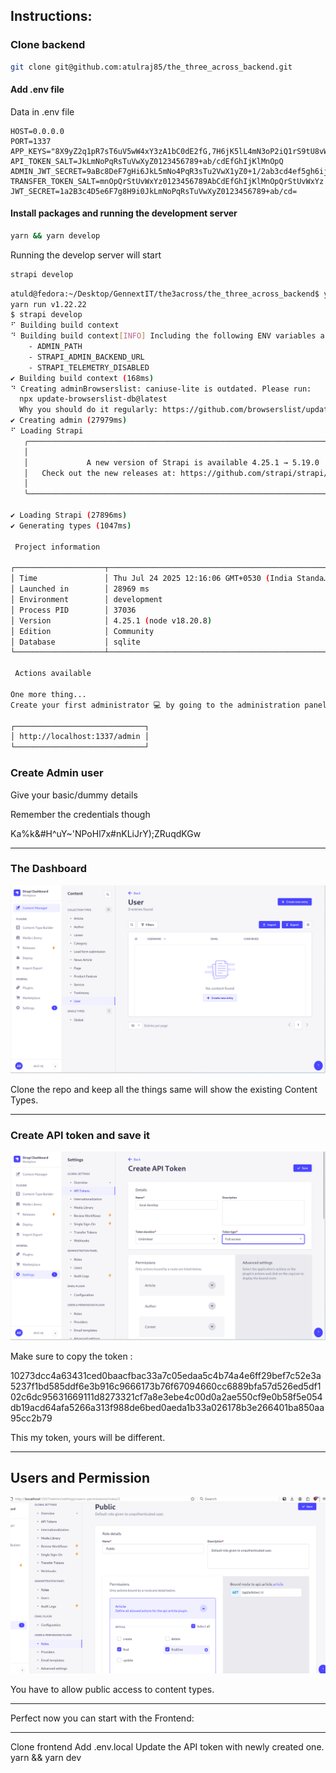 ## Instructions:

### Clone backend

```bash
git clone git@github.com:atulraj85/the_three_across_backend.git

```

#### Add .env file

Data in .env file

```plaintext
HOST=0.0.0.0
PORT=1337
APP_KEYS="8X9yZ2q1pR7sT6uV5wW4xY3zA1bC0dE2fG,7H6jK5lL4mN3oP2iQ1rS9tU8vW0xY5z"
API_TOKEN_SALT=JkLmNoPqRsTuVwXyZ0123456789+ab/cdEfGhIjKlMnOpQ
ADMIN_JWT_SECRET=9aBc8DeF7gHi6JkL5mNo4PqR3sTu2VwX1yZ0+1/2ab3cd4ef5gh6ij7kl8
TRANSFER_TOKEN_SALT=mnOpQrStUvWxYz0123456789AbCdEfGhIjKlMnOpQrStUvWxYz
JWT_SECRET=1a2B3c4D5e6F7g8H9i0JkLmNoPqRsTuVwXyZ0123456789+ab/cd=
```

#### Install packages and running the development server

```bash
yarn && yarn develop
```

Running the develop server will start

```bash
strapi develop
```

```bash
atuld@fedora:~/Desktop/GennextIT/the3across/the_three_across_backend$ yarn develop
yarn run v1.22.22
$ strapi develop
⠋ Building build context
⠙ Building build context[INFO] Including the following ENV variables as part of the JS bundle:
    - ADMIN_PATH
    - STRAPI_ADMIN_BACKEND_URL
    - STRAPI_TELEMETRY_DISABLED
✔ Building build context (168ms)
⠙ Creating adminBrowserslist: caniuse-lite is outdated. Please run:
  npx update-browserslist-db@latest
  Why you should do it regularly: https://github.com/browserslist/update-db#readme
✔ Creating admin (27979ms)
⠋ Loading Strapi
   ╭──────────────────────────────────────────────────────────────────────────────╮
   │                                                                              │
   │             A new version of Strapi is available 4.25.1 → 5.19.0             │
   │   Check out the new releases at: https://github.com/strapi/strapi/releases   │
   │                                                                              │
   ╰──────────────────────────────────────────────────────────────────────────────╯

✔ Loading Strapi (27896ms)
✔ Generating types (1047ms)

 Project information

┌────────────────────┬──────────────────────────────────────────────────┐
│ Time               │ Thu Jul 24 2025 12:16:06 GMT+0530 (India Standa… │
│ Launched in        │ 28969 ms                                         │
│ Environment        │ development                                      │
│ Process PID        │ 37036                                            │
│ Version            │ 4.25.1 (node v18.20.8)                           │
│ Edition            │ Community                                        │
│ Database           │ sqlite                                           │
└────────────────────┴──────────────────────────────────────────────────┘

 Actions available

One more thing...
Create your first administrator 💻 by going to the administration panel at:

┌─────────────────────────────┐
│ http://localhost:1337/admin │
└─────────────────────────────┘

```

### Create Admin user

Give your basic/dummy details

Remember the credentials though

Ka%k&#H^uY~'NPoHl7x#nKLiJrY);ZRuqdKGw

---

### The Dashboard

![alt text](image.png)

Clone the repo and keep all the things same will show the existing Content Types.

---

### Create API token and save it

![alt text](image-1.png)

Make sure to copy the token :

10273dcc4a63431ced0baacfbac33a7c05edaa5c4b74a4e6ff29bef7c52e3a5237f1bd585ddf6e3b916c9666173b76f67094660cc6889bfa57d526ed5df102c6dc95631669111d8273321cf7a8e3ebe4c00d0a2ae550cf9e0b58f5e054db19acd64afa5266a313f988de6bed0aeda1b33a026178b3e266401ba850aa95cc2b79

This my token, yours will be different.

---



## Users and Permission


![alt text](image-2.png)


You have to allow public access to content types. 


---




Perfect now you can start with the Frontend: 


---



Clone frontend
Add .env.local
Update the API token with newly created one.
yarn && yarn dev
